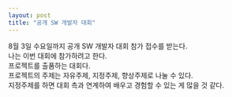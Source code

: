 ```yaml
---
layout: post
title: "공개 SW 개발자 대회"
---
```


8월 3일 수요일까지 공개 SW 개발자 대회 참가 접수를 받는다. 
<br>나는 이번 대회에 참가하려고 한다.
<br>프로젝트를 출품하는 대회다.
<br>프로젝트의 주제는 자유주제, 지정주제, 향상주제로 나눌 수 있다.
<br>지정주제를 하면 대회 측과 연계하여 배우고 경험할 수 있는 게 많을 것 같다.

